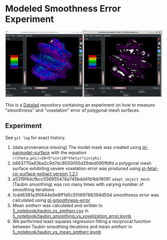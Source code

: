 # Modeled Smoothness Error Experiment

![screenshot](img/screenshot.png)

This is a [Datalad](https://www.datalad.org) repository
containing an experiment on how to measure "smoothness"
and "voxelation" error of polygonal mesh surfaces.

## Experiment

See `git log` for exact history.

1. (data provenance missing) The model mask was created using
   [pl-parmodel-surface](https://github.com/FNNDSC/pl-parmodel-surface)
   with the equation `r(theta,phi)=20+5*sin(10*theta)*sin(phi)`
2. b863770a83ba2c9d7dc9550055d29ded095ffdfd a polygonal mesh surface
   exhibiting severe voxelation error was produced using
   [pl-fetal-cp-surface-extract version 1.2.1](https://github.com/FNNDSC/pl-fetal-surface-extract/tree/v1.2.1)
3. a5319f4dcfbcc556955478a745bdd41b1bb18091 `adapt_object_mesh` (Taubin smoothing)
   was run many times with varying number of smoothing iterations
4. 1cdd6381a3f0644e9e8ff1d0c5f069788394d50d smoothness error was
   calculated using
   [pl-smoothness-error](https://github.com/FNNDSC/pl-smoothness-error)
5. Mean _smtherr_ was calculated and written to [5_notebook/taubin_vs_smtherr.csv](5_notebook/taubin_vs_smtherr.csv)
   in [5_notebook/taubin_smoothing_vs_voxelization_error.ipynb](5_notebook/taubin_smoothing_vs_voxelization_error.ipynb)
6. We performed least-squares regression fitting a reciprocal function between Taubin smoothing iterations
   and mean _smtherr_ in [5_notebook/taubin_vs_mean_smtherr.ipynb](5_notebook/taubin_vs_mean_smtherr.ipynb)